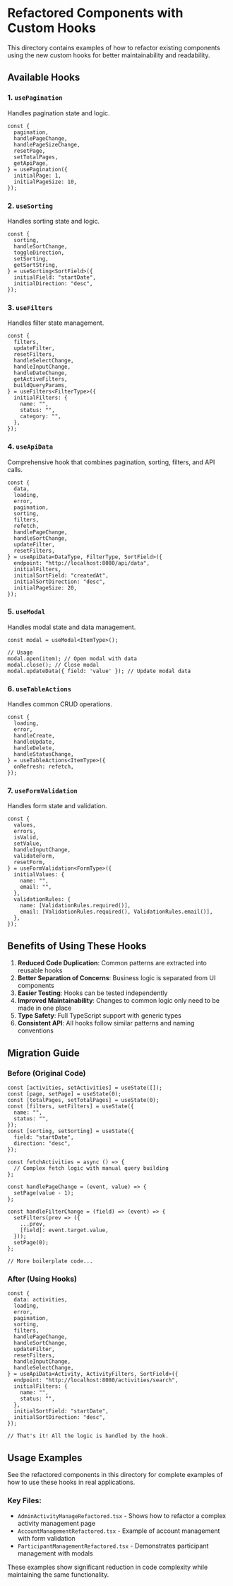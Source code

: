 # Refactored Components with Custom Hooks

This directory contains examples of how to refactor existing components using the new custom hooks for better maintainability and readability.

## Available Hooks

### 1. `usePagination`
Handles pagination state and logic.

```tsx
const {
  pagination,
  handlePageChange,
  handlePageSizeChange,
  resetPage,
  setTotalPages,
  getApiPage,
} = usePagination({
  initialPage: 1,
  initialPageSize: 10,
});
```

### 2. `useSorting`
Handles sorting state and logic.

```tsx
const {
  sorting,
  handleSortChange,
  toggleDirection,
  setSorting,
  getSortString,
} = useSorting<SortField>({
  initialField: "startDate",
  initialDirection: "desc",
});
```

### 3. `useFilters`
Handles filter state management.

```tsx
const {
  filters,
  updateFilter,
  resetFilters,
  handleSelectChange,
  handleInputChange,
  handleDateChange,
  getActiveFilters,
  buildQueryParams,
} = useFilters<FilterType>({
  initialFilters: {
    name: "",
    status: "",
    category: "",
  },
});
```

### 4. `useApiData`
Comprehensive hook that combines pagination, sorting, filters, and API calls.

```tsx
const {
  data,
  loading,
  error,
  pagination,
  sorting,
  filters,
  refetch,
  handlePageChange,
  handleSortChange,
  updateFilter,
  resetFilters,
} = useApiData<DataType, FilterType, SortField>({
  endpoint: "http://localhost:8080/api/data",
  initialFilters,
  initialSortField: "createdAt",
  initialSortDirection: "desc",
  initialPageSize: 20,
});
```

### 5. `useModal`
Handles modal state and data management.

```tsx
const modal = useModal<ItemType>();

// Usage
modal.open(item); // Open modal with data
modal.close(); // Close modal
modal.updateData({ field: 'value' }); // Update modal data
```

### 6. `useTableActions`
Handles common CRUD operations.

```tsx
const {
  loading,
  error,
  handleCreate,
  handleUpdate,
  handleDelete,
  handleStatusChange,
} = useTableActions<ItemType>({
  onRefresh: refetch,
});
```

### 7. `useFormValidation`
Handles form state and validation.

```tsx
const {
  values,
  errors,
  isValid,
  setValue,
  handleInputChange,
  validateForm,
  resetForm,
} = useFormValidation<FormType>({
  initialValues: {
    name: "",
    email: "",
  },
  validationRules: {
    name: [ValidationRules.required()],
    email: [ValidationRules.required(), ValidationRules.email()],
  },
});
```

## Benefits of Using These Hooks

1. **Reduced Code Duplication**: Common patterns are extracted into reusable hooks
2. **Better Separation of Concerns**: Business logic is separated from UI components
3. **Easier Testing**: Hooks can be tested independently
4. **Improved Maintainability**: Changes to common logic only need to be made in one place
5. **Type Safety**: Full TypeScript support with generic types
6. **Consistent API**: All hooks follow similar patterns and naming conventions

## Migration Guide

### Before (Original Code)
```tsx
const [activities, setActivities] = useState([]);
const [page, setPage] = useState(0);
const [totalPages, setTotalPages] = useState(0);
const [filters, setFilters] = useState({
  name: "",
  status: "",
});
const [sorting, setSorting] = useState({
  field: "startDate",
  direction: "desc",
});

const fetchActivities = async () => {
  // Complex fetch logic with manual query building
};

const handlePageChange = (event, value) => {
  setPage(value - 1);
};

const handleFilterChange = (field) => (event) => {
  setFilters(prev => ({
    ...prev,
    [field]: event.target.value,
  }));
  setPage(0);
};

// More boilerplate code...
```

### After (Using Hooks)
```tsx
const {
  data: activities,
  loading,
  error,
  pagination,
  sorting,
  filters,
  handlePageChange,
  handleSortChange,
  updateFilter,
  resetFilters,
  handleInputChange,
  handleSelectChange,
} = useApiData<Activity, ActivityFilters, SortField>({
  endpoint: "http://localhost:8080/activities/search",
  initialFilters: {
    name: "",
    status: "",
  },
  initialSortField: "startDate",
  initialSortDirection: "desc",
});

// That's it! All the logic is handled by the hook.
```

## Usage Examples

See the refactored components in this directory for complete examples of how to use these hooks in real applications.

### Key Files:
- `AdminActivityManageRefactored.tsx` - Shows how to refactor a complex activity management page
- `AccountManagementRefactored.tsx` - Example of account management with form validation
- `ParticipantManagementRefactored.tsx` - Demonstrates participant management with modals

These examples show significant reduction in code complexity while maintaining the same functionality. 
